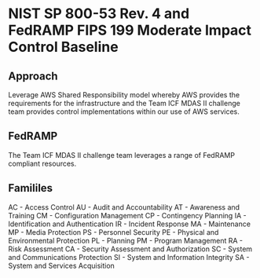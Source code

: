 # NIST SP 800-53 Rev. 4 and FedRAMP FIPS 199 Moderate Impact Control Baseline

## Approach

Leverage AWS Shared Responsibility model whereby AWS provides the requirements for the infrastructure and the Team ICF MDAS II challenge team provides control implementations within our use of AWS services.

## FedRAMP

The Team ICF MDAS II challenge team leverages a range of FedRAMP compliant resources.


## Famililes

AC - Access Control
AU - Audit and Accountability
AT - Awareness and Training
CM - Configuration Management
CP - Contingency Planning
IA - Identification and Authentication
IR - Incident Response
MA - Maintenance
MP - Media Protection
PS - Personnel Security
PE - Physical and Environmental Protection
PL - Planning
PM - Program Management
RA - Risk Assessment
CA - Security Assessment and Authorization
SC - System and Communications Protection
SI - System and Information Integrity
SA - System and Services Acquisition
